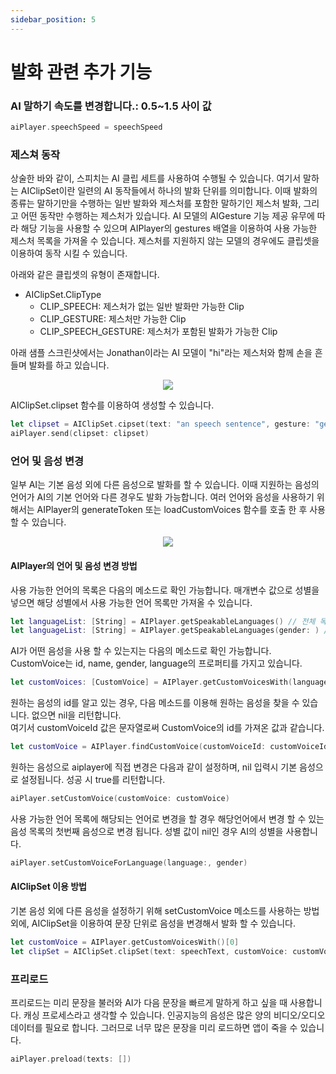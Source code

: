 ```yaml
---
sidebar_position: 5
---
```


# 발화 관련 추가 기능

### AI 말하기 속도를 변경합니다.: 0.5~1.5 사이 값

```swift
aiPlayer.speechSpeed = speechSpeed
```

### 제스쳐 동작

상술한 바와 같이, 스피치는 AI 클립 세트를 사용하여 수행될 수 있습니다. 여기서 말하는 AIClipSet이란 일련의 AI 동작들에서 하나의 발화 단위를 의미합니다. 이때 발화의 종류는 말하기만을 수행하는 일반 발화와 제스처를 포함한 말하기인 제스처 발화, 그리고 어떤 동작만 수행하는 제스처가 있습니다. AI 모델의 AIGesture 기능 제공 유무에 따라 해당 기능을 사용할 수 있으며 AIPlayer의 gestures 배열을 이용하여 사용 가능한 제스처 목록을 가져올 수 있습니다. 제스처를 지원하지 않는 모델의 경우에도 클립셋을 이용하여 동작 시킬 수 있습니다.

아래와 같은 클립셋의 유형이 존재합니다.

- AIClipSet.ClipType
  - CLIP_SPEECH: 제스처가 없는 일반 발화만 가능한 Clip
  - CLIP_GESTURE: 제스처만 가능한 Clip
  - CLIP_SPEECH_GESTURE: 제스처가 포함된 발화가 가능한 Clip

아래 샘플 스크린샷에서는 Jonathan이라는 AI 모델이 "hi"라는 제스처와 함께 손을 흔들며 발화를 하고 있습니다.

<p align="center">
<img src="/img/aihuman/ios/aisample_ss_gesture.PNG" style={{zoom: "35%"}} />
</p>

AIClipSet.clipset 함수를 이용하여 생성할 수 있습니다.

```swift
let clipset = AIClipSet.cipset(text: "an speech sentence", gesture: "gesture")
aiPlayer.send(clipset: clipset)
```

### 언어 및 음성 변경

일부 AI는 기본 음성 외에 다른 음성으로 발화를 할 수 있습니다. 이때 지원하는 음성의 언어가 AI의 기본 언어와 다른 경우도 발화 가능합니다. 여러 언어와 음성을 사용하기 위해서는 AIPlayer의 generateToken 또는 loadCustomVoices 함수를 호출 한 후 사용할 수 있습니다.

<p align="center">
<img src="/img/aihuman/ios/aisample_ss_customvoice.PNG" style={{zoom: "35%"}} />
</p>

#### AIPlayer의 언어 및 음성 변경 방법

사용 가능한 언어의 목록은 다음의 메소드로 확인 가능합니다. 매개변수 값으로 성별을 넣으면 해당 성별에서 사용 가능한 언어 목록만 가져올 수 있습니다.

```swift
let languageList: [String] = AIPlayer.getSpeakableLanguages() // 전체 목록
let languageList: [String] = AIPlayer.getSpeakableLanguages(gender: ) // 해당 성별에 사용 가능한 전체 목록 - male, female
```

AI가 어떤 음성을 사용 할 수 있는지는 다음의 메소드로 확인 가능합니다. CustomVoice는 id, name, gender, language의 프로퍼티를 가지고 있습니다.

```swift
let customVoices: [CustomVoice] = AIPlayer.getCustomVoicesWith(language: , gender:)
```

원하는 음성의 id를 알고 있는 경우, 다음 메소드를 이용해 원하는 음성을 찾을 수 있습니다. 없으면 nil을 리턴합니다. <br/>
여기서 customVoiceId 값은 문자열로써 CustomVoice의 id를 가져온 값과 같습니다.

```swift
let customVoice = AIPlayer.findCustomVoice(customVoiceId: customVoiceId)
```

원하는 음성으로 aiplayer에 직접 변경은 다음과 같이 설정하며, nil 입력시 기본 음성으로 설정됩니다. 성공 시 true를 리턴합니다.

```swift
aiPlayer.setCustomVoice(customVoice: customVoice)
```

사용 가능한 언어 목록에 해당되는 언어로 변경을 할 경우 해당언어에서 변경 할 수 있는 음성 목록의 첫번째 음성으로 변경 됩니다. 성별 값이 nil인 경우 AI의 성별을 사용합니다.

```swift
aiPlayer.setCustomVoiceForLanguage(language:, gender)
```

#### AIClipSet 이용 방법

기본 음성 외에 다른 음성을 설정하기 위해 setCustomVoice 메소드를 사용하는 방법 외에, AIClipSet을 이용하여 문장 단위로 음성을 변경해서 발화 할 수 있습니다.

```swift
let customVoice = AIPlayer.getCustomVoicesWith()[0]
let clipSet = AIClipSet.clipSet(text: speechText, customVoice: customVoice)
```

### 프리로드

프리로드는 미리 문장을 불러와 AI가 다음 문장을 빠르게 말하게 하고 싶을 때 사용합니다. 캐싱 프로세스라고 생각할 수 있습니다. 인공지능의 음성은 많은 양의 비디오/오디오 데이터를 필요로 합니다. 그러므로 너무 많은 문장을 미리 로드하면 앱이 죽을 수 있습니다.

```swift
aiPlayer.preload(texts: [])
```
